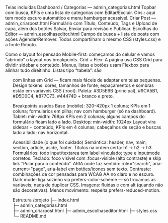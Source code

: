 Telas incluídas
Dashboard / Categorias — admin_categorias.html
Topbar com busca, KPIs e uma lista de categorias com Editar/Excluir.
Obs.: aqui tem modo escuro automático e menu hamburger acessível.
Criar Post — admin_criarpost.html
Formulário com Título, Conteúdo, Tags e Upload de capa, além dos botões Salvar, Enviar para revisão e Publicar.
Escolhas do Editor — admin_escolhaseditor.html
Campo de busca + lista de posts com ações Agendar/Remover.
Todos compartilham o mesmo CSS (styles.css) e a fonte Roboto.



Como o layout foi pensado
Mobile-first: começamos do celular e vamos “abrindo” o layout nos breakpoints.
Grid + Flex:
A página usa CSS Grid para dividir sidebar e conteúdo.
Menus, listas e botões usam Flexbox para alinhar tudo direitinho.
Listas tipo “tabela”: são <ul> com linhas em Grid — ficam mais fáceis de adaptar em telas pequenas.
Design tokens: cores, tamanhos de fonte, espaçamentos e sombras estão em variáveis CSS (:root).
Paleta:
#3D5E6B (principal), #9CA5B1, #D5D0C4, #877C73, #44474D + branco e preto.



Breakpoints usados
Base (mobile): 320–420px
1 coluna; KPIs em 1 coluna; formulários em pilha; nav com hamburger (só na dashboard).
Tablet: min-width: 768px
KPIs em 2 colunas; alguns campos do formulário ficam lado a lado.
Desktop: min-width: 1024px
Layout vira sidebar + conteúdo, KPIs em 4 colunas; cabeçalhos de seção e buscas lado a lado; nav horizontal.



Acessibilidade (o que foi cuidado)
Semântica: header, nav, main, section, article, aside, footer.
Títulos na ordem certa: h1 → h2 → h3.
Formulários: todo input/textarea tem label vinculado; type e inputmode corretos.
Teclado: foco visível com :focus-visible (alto contraste) e skip link “Pular para o conteúdo”.
ARIA onde faz sentido: role="search", aria-current="page", aria-label em botões/icones sem texto.
Contraste: combinações de cor pensadas para WCAG AA no claro e no escuro.
Dark mode: liga sozinho via prefers-color-scheme — só trocamos as variáveis; nada de duplicar CSS.
Imagens: fluidas e com alt (quando não são decorativas).
Menos movimento: respeita prefers-reduced-motion.



Estrutura
/projeto
├─ index.html                
├─ admin_categorias.html         
├─ admin_criarpost.html
├─ admin_escolhaseditor.html
├─ styles.css               
└─ README.md



